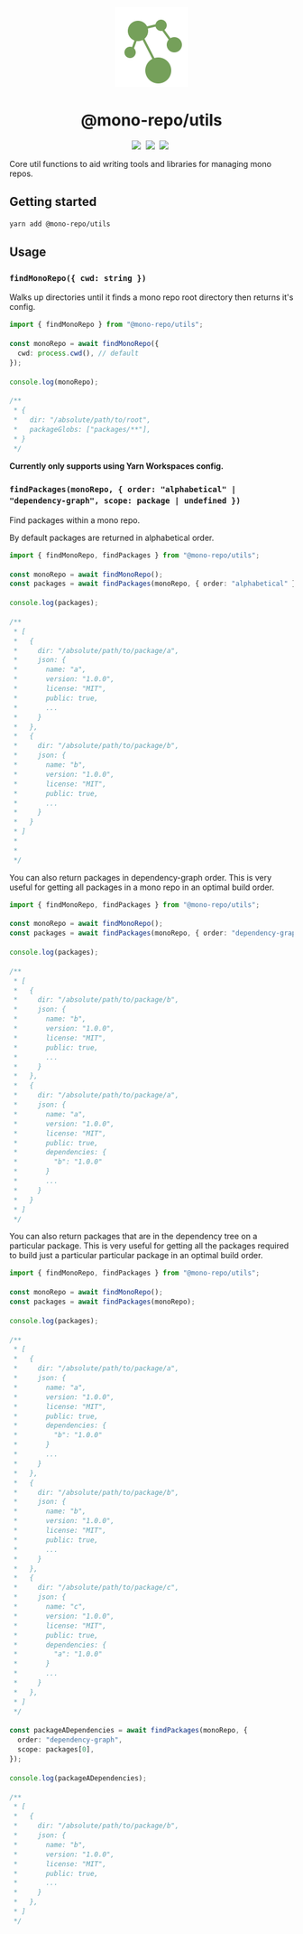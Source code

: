 <p align="center">
  <img 
    src="https://raw.githubusercontent.com/mono-repo-dev/assets/master/logo-alt.png"
    alt="mono-repo logo" 
    width="130"
    height="141"
  />
</p>
<h1 align="center"> @mono-repo/utils</h1>
<p align="center">
  <img style="display: inline-block; margin-right: 5px;" src="https://github.com/mono-repo-dev/mono-repo/workflows/Verify/badge.svg" />
  <img style="display: inline-block; margin-right: 5px;" src="https://github.com/mono-repo-dev/mono-repo/workflows/Publish/badge.svg" />
  <img style="display: inline-block; margin-right: 5px;" src="https://badgen.net/github/release/mono-repo-dev/mono-repo" />
</p>

Core util functions to aid writing tools and libraries for managing mono repos.

## Getting started

```sh
yarn add @mono-repo/utils
```

## Usage

### `findMonoRepo({ cwd: string })`

Walks up directories until it finds a mono repo root directory then returns it's config.

```ts
import { findMonoRepo } from "@mono-repo/utils";

const monoRepo = await findMonoRepo({
  cwd: process.cwd(), // default
});

console.log(monoRepo);

/**
 * {
 *   dir: "/absolute/path/to/root",
 *   packageGlobs: ["packages/**"],
 * }
 */
```

**Currently only supports using Yarn Workspaces config.**

### `findPackages(monoRepo, { order: "alphabetical" | "dependency-graph", scope: package | undefined })`

Find packages within a mono repo.

By default packages are returned in alphabetical order.

```ts
import { findMonoRepo, findPackages } from "@mono-repo/utils";

const monoRepo = await findMonoRepo();
const packages = await findPackages(monoRepo, { order: "alphabetical" });

console.log(packages);

/**
 * [
 *   {
 *     dir: "/absolute/path/to/package/a",
 *     json: {
 *       name: "a",
 *       version: "1.0.0",
 *       license: "MIT",
 *       public: true,
 *       ...
 *     }
 *   },
 *   {
 *     dir: "/absolute/path/to/package/b",
 *     json: {
 *       name: "b",
 *       version: "1.0.0",
 *       license: "MIT",
 *       public: true,
 *       ...
 *     }
 *   }
 * ]
 *
 *
 */
```

You can also return packages in dependency-graph order. This is very useful for getting all packages in a mono repo in an optimal build order.

```ts
import { findMonoRepo, findPackages } from "@mono-repo/utils";

const monoRepo = await findMonoRepo();
const packages = await findPackages(monoRepo, { order: "dependency-graph" });

console.log(packages);

/**
 * [
 *   {
 *     dir: "/absolute/path/to/package/b",
 *     json: {
 *       name: "b",
 *       version: "1.0.0",
 *       license: "MIT",
 *       public: true,
 *       ...
 *     }
 *   },
 *   {
 *     dir: "/absolute/path/to/package/a",
 *     json: {
 *       name: "a",
 *       version: "1.0.0",
 *       license: "MIT",
 *       public: true,
 *       dependencies: {
 *         "b": "1.0.0"
 *       }
 *       ...
 *     }
 *   }
 * ]
 */
```

You can also return packages that are in the dependency tree on a particular package. This is very useful for getting all the packages required to build just a particular particular package in an optimal build order.

```ts
import { findMonoRepo, findPackages } from "@mono-repo/utils";

const monoRepo = await findMonoRepo();
const packages = await findPackages(monoRepo);

console.log(packages);

/**
 * [
 *   {
 *     dir: "/absolute/path/to/package/a",
 *     json: {
 *       name: "a",
 *       version: "1.0.0",
 *       license: "MIT",
 *       public: true,
 *       dependencies: {
 *         "b": "1.0.0"
 *       }
 *       ...
 *     }
 *   },
 *   {
 *     dir: "/absolute/path/to/package/b",
 *     json: {
 *       name: "b",
 *       version: "1.0.0",
 *       license: "MIT",
 *       public: true,
 *       ...
 *     }
 *   },
 *   {
 *     dir: "/absolute/path/to/package/c",
 *     json: {
 *       name: "c",
 *       version: "1.0.0",
 *       license: "MIT",
 *       public: true,
 *       dependencies: {
 *         "a": "1.0.0"
 *       }
 *       ...
 *     }
 *   },
 * ]
 */

const packageADependencies = await findPackages(monoRepo, {
  order: "dependency-graph",
  scope: packages[0],
});

console.log(packageADependencies);

/**
 * [
 *   {
 *     dir: "/absolute/path/to/package/b",
 *     json: {
 *       name: "b",
 *       version: "1.0.0",
 *       license: "MIT",
 *       public: true,
 *       ...
 *     }
 *   },
 * ]
 */
```
